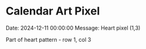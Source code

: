 # Calendar Art Pixel

Date: 2024-12-11 00:00:00
Message: Heart pixel (1,3)

Part of heart pattern - row 1, col 3
